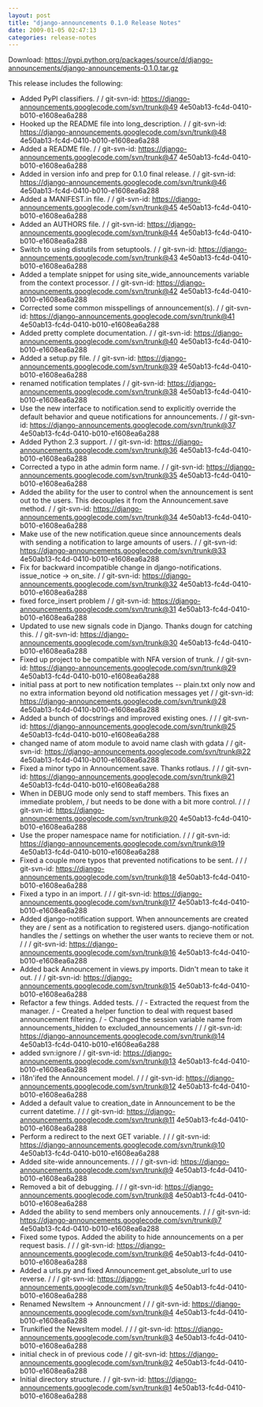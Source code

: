 ```yaml
---
layout: post
title: "django-announcements 0.1.0 Release Notes"
date: 2009-01-05 02:47:13
categories: release-notes
---
```


Download: <https://pypi.python.org/packages/source/d/django-announcements/django-announcements-0.1.0.tar.gz>

This release includes the following:

* Added PyPI classifiers. /  / git-svn-id: https://django-announcements.googlecode.com/svn/trunk@49 4e50ab13-fc4d-0410-b010-e1608ea6a288
* Hooked up the README file into long_description. /  / git-svn-id: https://django-announcements.googlecode.com/svn/trunk@48 4e50ab13-fc4d-0410-b010-e1608ea6a288
* Added a README file. /  / git-svn-id: https://django-announcements.googlecode.com/svn/trunk@47 4e50ab13-fc4d-0410-b010-e1608ea6a288
* Added in version info and prep for 0.1.0 final release. /  / git-svn-id: https://django-announcements.googlecode.com/svn/trunk@46 4e50ab13-fc4d-0410-b010-e1608ea6a288
* Added a MANIFEST.in file. /  / git-svn-id: https://django-announcements.googlecode.com/svn/trunk@45 4e50ab13-fc4d-0410-b010-e1608ea6a288
* Added an AUTHORS file. /  / git-svn-id: https://django-announcements.googlecode.com/svn/trunk@44 4e50ab13-fc4d-0410-b010-e1608ea6a288
* Switch to using distutils from setuptools. /  / git-svn-id: https://django-announcements.googlecode.com/svn/trunk@43 4e50ab13-fc4d-0410-b010-e1608ea6a288
* Added a template snippet for using site_wide_announcements variable from the context processor. /  / git-svn-id: https://django-announcements.googlecode.com/svn/trunk@42 4e50ab13-fc4d-0410-b010-e1608ea6a288
* Corrected some common misspellings of announcement(s). /  / git-svn-id: https://django-announcements.googlecode.com/svn/trunk@41 4e50ab13-fc4d-0410-b010-e1608ea6a288
* Added pretty complete documentation. /  / git-svn-id: https://django-announcements.googlecode.com/svn/trunk@40 4e50ab13-fc4d-0410-b010-e1608ea6a288
* Added a setup.py file. /  / git-svn-id: https://django-announcements.googlecode.com/svn/trunk@39 4e50ab13-fc4d-0410-b010-e1608ea6a288
* renamed notification templates /  / git-svn-id: https://django-announcements.googlecode.com/svn/trunk@38 4e50ab13-fc4d-0410-b010-e1608ea6a288
* Use the new interface to notification.send to explicitly override the default behavior and queue notifications for announcements. /  / git-svn-id: https://django-announcements.googlecode.com/svn/trunk@37 4e50ab13-fc4d-0410-b010-e1608ea6a288
* Added Python 2.3 support. /  / git-svn-id: https://django-announcements.googlecode.com/svn/trunk@36 4e50ab13-fc4d-0410-b010-e1608ea6a288
* Corrected a typo in athe admin form name. /  / git-svn-id: https://django-announcements.googlecode.com/svn/trunk@35 4e50ab13-fc4d-0410-b010-e1608ea6a288
* Added the ability for the user to control when the announcement is sent out to the users. This decouples it from the Announcement.save method. /  / git-svn-id: https://django-announcements.googlecode.com/svn/trunk@34 4e50ab13-fc4d-0410-b010-e1608ea6a288
* Make use of the new notification.queue since announcements deals with sending a notification to large amounts of users. /  / git-svn-id: https://django-announcements.googlecode.com/svn/trunk@33 4e50ab13-fc4d-0410-b010-e1608ea6a288
* Fix for backward incompatible change in django-notifications. issue_notice -> on_site. /  / git-svn-id: https://django-announcements.googlecode.com/svn/trunk@32 4e50ab13-fc4d-0410-b010-e1608ea6a288
* fixed force_insert problem /  / git-svn-id: https://django-announcements.googlecode.com/svn/trunk@31 4e50ab13-fc4d-0410-b010-e1608ea6a288
* Updated to use new signals code in Django. Thanks dougn for catching this. /  / git-svn-id: https://django-announcements.googlecode.com/svn/trunk@30 4e50ab13-fc4d-0410-b010-e1608ea6a288
* Fixed up project to be compatible with NFA version of trunk. /  / git-svn-id: https://django-announcements.googlecode.com/svn/trunk@29 4e50ab13-fc4d-0410-b010-e1608ea6a288
* initial pass at port to new notification templates -- plain.txt only now and no extra information beyond old notification messages yet /  / git-svn-id: https://django-announcements.googlecode.com/svn/trunk@28 4e50ab13-fc4d-0410-b010-e1608ea6a288
* Added a bunch of docstrings and improved existing ones. /  /  / git-svn-id: https://django-announcements.googlecode.com/svn/trunk@25 4e50ab13-fc4d-0410-b010-e1608ea6a288
* changed name of atom module to avoid name clash with gdata /  / git-svn-id: https://django-announcements.googlecode.com/svn/trunk@22 4e50ab13-fc4d-0410-b010-e1608ea6a288
* Fixed a minor typo in Announcement.save. Thanks rotlaus. /  /  / git-svn-id: https://django-announcements.googlecode.com/svn/trunk@21 4e50ab13-fc4d-0410-b010-e1608ea6a288
* When in DEBUG mode only send to staff members. This fixes an immediate problem, / but needs to be done with a bit more control. /  /  / git-svn-id: https://django-announcements.googlecode.com/svn/trunk@20 4e50ab13-fc4d-0410-b010-e1608ea6a288
* Use the proper namespace name for notificiation. /  /  / git-svn-id: https://django-announcements.googlecode.com/svn/trunk@19 4e50ab13-fc4d-0410-b010-e1608ea6a288
* Fixed a couple more typos that prevented notifications to be sent. /  /  / git-svn-id: https://django-announcements.googlecode.com/svn/trunk@18 4e50ab13-fc4d-0410-b010-e1608ea6a288
* Fixed a typo in an import. /  /  / git-svn-id: https://django-announcements.googlecode.com/svn/trunk@17 4e50ab13-fc4d-0410-b010-e1608ea6a288
* Added django-notification support. When announcements are created they are / sent as a notification to registered users. django-notification handles the / settings on whether the user wants to recieve them or not. /  /  / git-svn-id: https://django-announcements.googlecode.com/svn/trunk@16 4e50ab13-fc4d-0410-b010-e1608ea6a288
* Added back Announcement in views.py imports. Didn't mean to take it out. /  /  / git-svn-id: https://django-announcements.googlecode.com/svn/trunk@15 4e50ab13-fc4d-0410-b010-e1608ea6a288
* Refactor a few things. Added tests. /  /     - Extracted the request from the manager. /     - Created a helper function to deal with request based announcement filtering. /     - Changed the session variable name from announcements_hidden to excluded_announcements /  /  / git-svn-id: https://django-announcements.googlecode.com/svn/trunk@14 4e50ab13-fc4d-0410-b010-e1608ea6a288
* added svn:ignore /  / git-svn-id: https://django-announcements.googlecode.com/svn/trunk@13 4e50ab13-fc4d-0410-b010-e1608ea6a288
* i18n'ifed the Announcement model. /  /  / git-svn-id: https://django-announcements.googlecode.com/svn/trunk@12 4e50ab13-fc4d-0410-b010-e1608ea6a288
* Added a default value to creation_date in Announcement to be the current datetime. /  /  / git-svn-id: https://django-announcements.googlecode.com/svn/trunk@11 4e50ab13-fc4d-0410-b010-e1608ea6a288
* Perform a redirect to the next GET variable. /  /  / git-svn-id: https://django-announcements.googlecode.com/svn/trunk@10 4e50ab13-fc4d-0410-b010-e1608ea6a288
* Added site-wide announcements. /  /  / git-svn-id: https://django-announcements.googlecode.com/svn/trunk@9 4e50ab13-fc4d-0410-b010-e1608ea6a288
* Removed a bit of debugging. /  /  / git-svn-id: https://django-announcements.googlecode.com/svn/trunk@8 4e50ab13-fc4d-0410-b010-e1608ea6a288
* Added the ability to send members only annoucements. /  /  / git-svn-id: https://django-announcements.googlecode.com/svn/trunk@7 4e50ab13-fc4d-0410-b010-e1608ea6a288
* Fixed some typos. Added the ability to hide announcements on a per request basis. /  /  / git-svn-id: https://django-announcements.googlecode.com/svn/trunk@6 4e50ab13-fc4d-0410-b010-e1608ea6a288
* Added a urls.py and fixed Announcement.get_absolute_url to use reverse. /  /  / git-svn-id: https://django-announcements.googlecode.com/svn/trunk@5 4e50ab13-fc4d-0410-b010-e1608ea6a288
* Renamed NewsItem -> Announcment /  /  / git-svn-id: https://django-announcements.googlecode.com/svn/trunk@4 4e50ab13-fc4d-0410-b010-e1608ea6a288
* Trunkified the NewsItem model. /  /  / git-svn-id: https://django-announcements.googlecode.com/svn/trunk@3 4e50ab13-fc4d-0410-b010-e1608ea6a288
* initial check in of previous code /  / git-svn-id: https://django-announcements.googlecode.com/svn/trunk@2 4e50ab13-fc4d-0410-b010-e1608ea6a288
* Initial directory structure. /  / git-svn-id: https://django-announcements.googlecode.com/svn/trunk@1 4e50ab13-fc4d-0410-b010-e1608ea6a288

